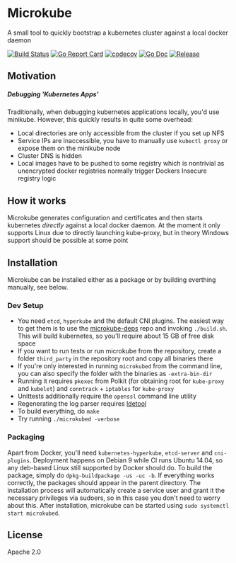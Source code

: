 # Microkube
A small tool to quickly bootstrap a kubernetes cluster against a local docker daemon

[![Build Status](https://travis-ci.com/vs-eth/microkube.svg?branch=master)](https://travis-ci.com/vs-eth/microkube)
[![Go Report Card](https://goreportcard.com/badge/github.com/vs-eth/microkube?style=flat)](https://goreportcard.com/report/github.com/vs-eth/microkube)
[![codecov](https://codecov.io/gh/vs-eth/microkube/branch/master/graph/badge.svg)](https://codecov.io/gh/vs-eth/microkube)
[![Go Doc](https://img.shields.io/badge/godoc-reference-blue.svg?style=flat)](http://godoc.org/github.com/vs-eth/microkube)
[![Release](https://img.shields.io/github/tag/vs-eth/microkube.svg?style=flat)](https://github.com/vs-eth/microkube/releases/latest)

## Motivation
##### Debugging 'Kubernetes Apps' 
Traditionally, when debugging kubernetes applications locally, you'd use minikube.
However, this quickly results in quite some overhead:
* Local directories are only accessible from the cluster if you set up NFS
* Service IPs are inaccessible, you have to manually use `kubectl proxy` or expose them on the minikube node
* Cluster DNS is hidden
* Local images have to be pushed to some registry which is nontrivial as unencrypted docker registries normally trigger Dockers Insecure registry logic

## How it works
Microkube generates configuration and certificates and then starts kubernetes
*directly* against a local docker daemon. At the moment it only supports Linux
due to directly launching kube-proxy, but in theory Windows support should be
possible at some point

## Installation
Microkube can be installed either as a package or by building everthing manually, see below.

### Dev Setup
* You need `etcd`, `hyperkube` and the default CNI plugins. The easiest way to get them is to use the [microkube-deps](https://github.com/vs-eth/microkube-deps) repo and invoking `./build.sh`. This will build kubernetes, so you'll require about 15 GB of free disk space
* If you want to run tests or run microkube from the repository, create a folder `third_party` in the repository root and copy all binaries there
* If you're only interested in running `microkubed` from the command line, you can also specify the folder with the binaries as `-extra-bin-dir`
* Running it requires `pkexec` from Polkit (for obtaining root for `kube-proxy` and `kubelet`) and `conntrack` + `iptables` for `kube-proxy`
* Unittests additionally require the `openssl` command line utility
* Regenerating the log parser requires [ldetool](https://github.com/sirkon/ldetool)
* To build everything, do `make`
* Try running `./microkubed -verbose`

### Packaging
Apart from Docker, you'll need `kubernetes-hyperkube`, `etcd-server` and `cni-plugins`. Deployment happens
on Debian 9 while CI runs Ubuntu 14.04, so any deb-based Linux still supported by Docker should do. To build
the package, simply do `dpkg-buildpackage -us -uc -b`. If everything works correctly, the packages should
appear in the parent directory.
The installation process will automatically create a service user and grant it the necessary privileges via
sudoers, so in this case you don't need to worry about this. After installation, microkube can be started
using `sudo systemctl start microkubed`.

## License
Apache 2.0